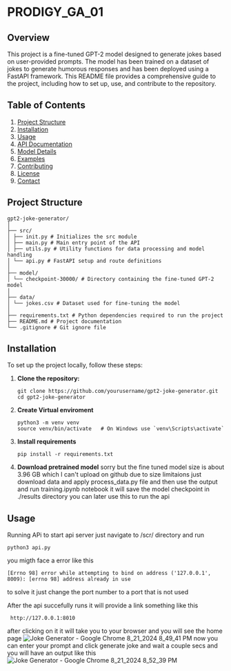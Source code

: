# PRODIGY_GA_01

## Overview
This project is a fine-tuned GPT-2 model designed to generate jokes based on user-provided prompts. The model has been trained on a dataset of jokes to generate humorous responses and has been deployed using a FastAPI framework. This README file provides a comprehensive guide to the project, including how to set up, use, and contribute to the repository.

## Table of Contents
1. [Project Structure](#project-structure)
2. [Installation](#installation)
3. [Usage](#usage)
4. [API Documentation](#api-documentation)
5. [Model Details](#model-details)
6. [Examples](#examples)
7. [Contributing](#contributing)
8. [License](#license)
9. [Contact](#contact)

## Project Structure
```
gpt2-joke-generator/
│
├── src/
│ ├── init.py # Initializes the src module
│ ├── main.py # Main entry point of the API
│ ├── utils.py # Utility functions for data processing and model handling
│ └── api.py # FastAPI setup and route definitions
│
├── model/
│ └── checkpoint-30000/ # Directory containing the fine-tuned GPT-2 model
│
├── data/
│ └── jokes.csv # Dataset used for fine-tuning the model
│
├── requirements.txt # Python dependencies required to run the project
├── README.md # Project documentation
└── .gitignore # Git ignore file
```
## Installation

To set up the project locally, follow these steps:

1. **Clone the repository:**
   ```
   git clone https://github.com/yourusername/gpt2-joke-generator.git
   cd gpt2-joke-generator
   ```
2. **Create Virtual enviroment**
   ```
   python3 -m venv venv
   source venv/bin/activate   # On Windows use `venv\Scripts\activate`
   ```
3. **Install requirements**
   ```
   pip install -r requirements.txt
   ```
4. **Download pretrained model** 
   sorry but the fine tuned model size is about 3.96 GB which I can't upload on
   github due to size limitaions just download data and apply process_data.py file
   and then use the output and run training.ipynb notebook it will save the model
   checkpoint  in ./results directory you can later use this to run the api

## Usage
   Running APi 
   to start api server just navigate to /scr/ directory and run
   ```
   python3 api.py
   ```
   you migth face a error like this
   ```
   [Errno 98] error while attempting to bind on address ('127.0.0.1', 8009): [errno 98] address already in use
   ```
   to solve  it just change the port number to a port that is not used 

   After the api succefully runs it will provide a link something like this
   ```
    http://127.0.0.1:8010
   ```
   after clicking on it it will take you to your browser and you will see the home page
   ![Joke Generator - Google Chrome 8_21_2024 8_49_41 PM](https://github.com/user-attachments/assets/6376e330-920b-41c7-8a80-e5eefa4a538e)
   now you can enter your prompt and click generate joke and wait a couple secs and you will have an output like this
   ![Joke Generator - Google Chrome 8_21_2024 8_52_39 PM](https://github.com/user-attachments/assets/d63a896c-7675-47ea-9e49-2f174700f545)
